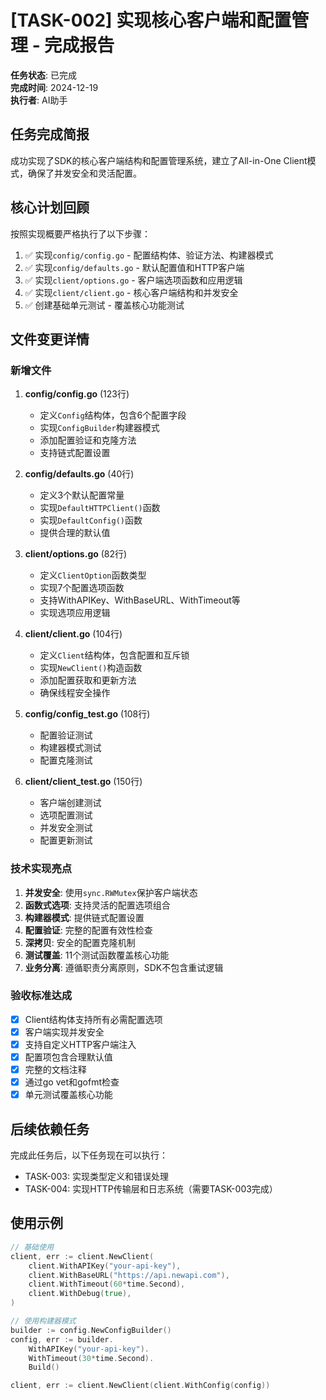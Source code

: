 # [TASK-002] 实现核心客户端和配置管理 - 完成报告

**任务状态**: 已完成  
**完成时间**: 2024-12-19  
**执行者**: AI助手  

## 任务完成简报

成功实现了SDK的核心客户端结构和配置管理系统，建立了All-in-One Client模式，确保了并发安全和灵活配置。

## 核心计划回顾

按照实现概要严格执行了以下步骤：

1. ✅ 实现`config/config.go` - 配置结构体、验证方法、构建器模式
2. ✅ 实现`config/defaults.go` - 默认配置值和HTTP客户端
3. ✅ 实现`client/options.go` - 客户端选项函数和应用逻辑
4. ✅ 实现`client/client.go` - 核心客户端结构和并发安全
5. ✅ 创建基础单元测试 - 覆盖核心功能测试

## 文件变更详情

### 新增文件

1. **config/config.go** (123行)
   - 定义`Config`结构体，包含6个配置字段
   - 实现`ConfigBuilder`构建器模式
   - 添加配置验证和克隆方法
   - 支持链式配置设置

2. **config/defaults.go** (40行)
   - 定义3个默认配置常量
   - 实现`DefaultHTTPClient()`函数
   - 实现`DefaultConfig()`函数
   - 提供合理的默认值

3. **client/options.go** (82行)
   - 定义`ClientOption`函数类型
   - 实现7个配置选项函数
   - 支持WithAPIKey、WithBaseURL、WithTimeout等
   - 实现选项应用逻辑

4. **client/client.go** (104行)
   - 定义`Client`结构体，包含配置和互斥锁
   - 实现`NewClient()`构造函数
   - 添加配置获取和更新方法
   - 确保线程安全操作

5. **config/config_test.go** (108行)
   - 配置验证测试
   - 构建器模式测试
   - 配置克隆测试

6. **client/client_test.go** (150行)
   - 客户端创建测试
   - 选项配置测试
   - 并发安全测试
   - 配置更新测试

### 技术实现亮点

1. **并发安全**: 使用`sync.RWMutex`保护客户端状态
2. **函数式选项**: 支持灵活的配置选项组合
3. **构建器模式**: 提供链式配置设置
4. **配置验证**: 完整的配置有效性检查
5. **深拷贝**: 安全的配置克隆机制
6. **测试覆盖**: 11个测试函数覆盖核心功能
7. **业务分离**: 遵循职责分离原则，SDK不包含重试逻辑

### 验收标准达成

- [x] Client结构体支持所有必需配置选项
- [x] 客户端实现并发安全
- [x] 支持自定义HTTP客户端注入
- [x] 配置项包含合理默认值
- [x] 完整的文档注释
- [x] 通过go vet和gofmt检查
- [x] 单元测试覆盖核心功能

## 后续依赖任务

完成此任务后，以下任务现在可以执行：
- TASK-003: 实现类型定义和错误处理
- TASK-004: 实现HTTP传输层和日志系统（需要TASK-003完成）

## 使用示例

```go
// 基础使用
client, err := client.NewClient(
    client.WithAPIKey("your-api-key"),
    client.WithBaseURL("https://api.newapi.com"),
    client.WithTimeout(60*time.Second),
    client.WithDebug(true),
)

// 使用构建器模式
builder := config.NewConfigBuilder()
config, err := builder.
    WithAPIKey("your-api-key").
    WithTimeout(30*time.Second).
    Build()

client, err := client.NewClient(client.WithConfig(config))
``` 